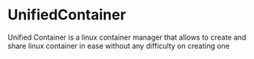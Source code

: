 # UnifiedContainer
Unified Container is a linux container manager that allows to create and share linux container in ease without any difficulty on creating one
